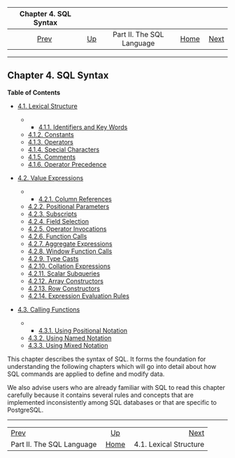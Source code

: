 <!--?xml version="1.0" encoding="UTF-8" standalone="no"?-->

|             Chapter 4. SQL Syntax             |                                            |                           |                                                       |                                                           |
| :-------------------------------------------: | :----------------------------------------- | :-----------------------: | ----------------------------------------------------: | --------------------------------------------------------: |
| [Prev](sql.html "Part II. The SQL Language")  | [Up](sql.html "Part II. The SQL Language") | Part II. The SQL Language | [Home](index.html "PostgreSQL 17devel Documentation") |  [Next](sql-syntax-lexical.html "4.1. Lexical Structure") |

***

## Chapter 4. SQL Syntax

**Table of Contents**

* [4.1. Lexical Structure](sql-syntax-lexical.html)

  * *   [4.1.1. Identifiers and Key Words](sql-syntax-lexical.html#SQL-SYNTAX-IDENTIFIERS)
  * [4.1.2. Constants](sql-syntax-lexical.html#SQL-SYNTAX-CONSTANTS)
  * [4.1.3. Operators](sql-syntax-lexical.html#SQL-SYNTAX-OPERATORS)
  * [4.1.4. Special Characters](sql-syntax-lexical.html#SQL-SYNTAX-SPECIAL-CHARS)
  * [4.1.5. Comments](sql-syntax-lexical.html#SQL-SYNTAX-COMMENTS)
  * [4.1.6. Operator Precedence](sql-syntax-lexical.html#SQL-PRECEDENCE)

* [4.2. Value Expressions](sql-expressions.html)

  * *   [4.2.1. Column References](sql-expressions.html#SQL-EXPRESSIONS-COLUMN-REFS)
  * [4.2.2. Positional Parameters](sql-expressions.html#SQL-EXPRESSIONS-PARAMETERS-POSITIONAL)
  * [4.2.3. Subscripts](sql-expressions.html#SQL-EXPRESSIONS-SUBSCRIPTS)
  * [4.2.4. Field Selection](sql-expressions.html#FIELD-SELECTION)
  * [4.2.5. Operator Invocations](sql-expressions.html#SQL-EXPRESSIONS-OPERATOR-CALLS)
  * [4.2.6. Function Calls](sql-expressions.html#SQL-EXPRESSIONS-FUNCTION-CALLS)
  * [4.2.7. Aggregate Expressions](sql-expressions.html#SYNTAX-AGGREGATES)
  * [4.2.8. Window Function Calls](sql-expressions.html#SYNTAX-WINDOW-FUNCTIONS)
  * [4.2.9. Type Casts](sql-expressions.html#SQL-SYNTAX-TYPE-CASTS)
  * [4.2.10. Collation Expressions](sql-expressions.html#SQL-SYNTAX-COLLATE-EXPRS)
  * [4.2.11. Scalar Subqueries](sql-expressions.html#SQL-SYNTAX-SCALAR-SUBQUERIES)
  * [4.2.12. Array Constructors](sql-expressions.html#SQL-SYNTAX-ARRAY-CONSTRUCTORS)
  * [4.2.13. Row Constructors](sql-expressions.html#SQL-SYNTAX-ROW-CONSTRUCTORS)
  * [4.2.14. Expression Evaluation Rules](sql-expressions.html#SYNTAX-EXPRESS-EVAL)

* [4.3. Calling Functions](sql-syntax-calling-funcs.html)

  * *   [4.3.1. Using Positional Notation](sql-syntax-calling-funcs.html#SQL-SYNTAX-CALLING-FUNCS-POSITIONAL)
  * [4.3.2. Using Named Notation](sql-syntax-calling-funcs.html#SQL-SYNTAX-CALLING-FUNCS-NAMED)
  * [4.3.3. Using Mixed Notation](sql-syntax-calling-funcs.html#SQL-SYNTAX-CALLING-FUNCS-MIXED)

This chapter describes the syntax of SQL. It forms the foundation for understanding the following chapters which will go into detail about how SQL commands are applied to define and modify data.

We also advise users who are already familiar with SQL to read this chapter carefully because it contains several rules and concepts that are implemented inconsistently among SQL databases or that are specific to PostgreSQL.

***

|                                               |                                                       |                                                           |
| :-------------------------------------------- | :---------------------------------------------------: | --------------------------------------------------------: |
| [Prev](sql.html "Part II. The SQL Language")  |       [Up](sql.html "Part II. The SQL Language")      |  [Next](sql-syntax-lexical.html "4.1. Lexical Structure") |
| Part II. The SQL Language                     | [Home](index.html "PostgreSQL 17devel Documentation") |                                    4.1. Lexical Structure |
